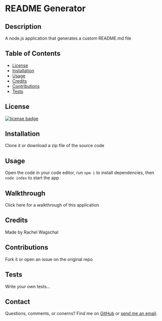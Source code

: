 # README Generator

## Description

A node.js application that generates a custom README.md file

## Table of Contents

* [License](#license)
* [Installation](#installation)
* [Usage](#usage)
* [Credits](#credits)
* [Contributions](#contributions)
* [Tests](#tests)


## License
    
[![license badge](https://img.shields.io/static/v1?label=license&message=MIT&color=important)](https://opensource.org/licenses/MIT)

## Installation

Clone it or download a zip file of the source code

## Usage

Open the code in your code editor, run `npm i` to install dependencies, then `node index` to start the app

## Walkthrough

Click here for a walkthrough of this application

## Credits

Made by Rachel Wagschal

## Contributions

Fork it or open an issue on the original repo

## Tests

Write your own tests...

## Contact

Questions, comments, or conerns? Find me on [GitHub](https://github.com/rawagschal/) or [send me an email](mailto:rawagschal@gmail.com).